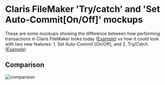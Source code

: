 # Claris FileMaker 'Try/catch' and 'Set Auto-Commit[On/Off]' mockups

These are some mockups showing the difference between how performing transactions in Claris FileMaker looks today ([Example](./3-no-try-or-autocommit.fmfn)) vs how it could look with two new features: 1. Set Auto-Commit [On/Off], and 2. Try/Catch ([Example](./1-try-and-autocommit.fmfn))

## Comparison

![comparison](./readme-files/fm-today-vs-with-new-features.png)
